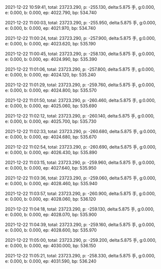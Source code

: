 2021-12-22 10:59:41, total: 23723.290, p: -255.130, delta:5.875 手, g:0.000, e: 0.000, b: 0.000, ep: 4022.790, bp: 534.740

2021-12-22 11:00:03, total: 23723.290, p: -255.950, delta:5.875 手, g:0.000, e: 0.000, b: 0.000, ep: 4021.970, bp: 534.740

2021-12-22 11:00:24, total: 23723.290, p: -257.900, delta:5.875 手, g:0.000, e: 0.000, b: 0.000, ep: 4023.620, bp: 535.190

2021-12-22 11:00:45, total: 23723.290, p: -258.130, delta:5.875 手, g:0.000, e: 0.000, b: 0.000, ep: 4024.990, bp: 535.390

2021-12-22 11:01:06, total: 23723.290, p: -257.800, delta:5.875 手, g:0.000, e: 0.000, b: 0.000, ep: 4024.120, bp: 535.240

2021-12-22 11:01:29, total: 23723.290, p: -259.760, delta:5.875 手, g:0.000, e: 0.000, b: 0.000, ep: 4024.800, bp: 535.570

2021-12-22 11:01:50, total: 23723.290, p: -260.460, delta:5.875 手, g:0.000, e: 0.000, b: 0.000, ep: 4025.060, bp: 535.690

2021-12-22 11:02:12, total: 23723.290, p: -260.140, delta:5.875 手, g:0.000, e: 0.000, b: 0.000, ep: 4025.700, bp: 535.730

2021-12-22 11:02:33, total: 23723.290, p: -260.680, delta:5.875 手, g:0.000, e: 0.000, b: 0.000, ep: 4024.680, bp: 535.670

2021-12-22 11:02:54, total: 23723.290, p: -260.690, delta:5.875 手, g:0.000, e: 0.000, b: 0.000, ep: 4026.430, bp: 535.890

2021-12-22 11:03:15, total: 23723.290, p: -259.960, delta:5.875 手, g:0.000, e: 0.000, b: 0.000, ep: 4027.640, bp: 535.950

2021-12-22 11:03:36, total: 23723.290, p: -259.060, delta:5.875 手, g:0.000, e: 0.000, b: 0.000, ep: 4028.460, bp: 535.940

2021-12-22 11:03:57, total: 23723.290, p: -260.900, delta:5.875 手, g:0.000, e: 0.000, b: 0.000, ep: 4028.060, bp: 536.120

2021-12-22 11:04:18, total: 23723.290, p: -259.130, delta:5.875 手, g:0.000, e: 0.000, b: 0.000, ep: 4028.070, bp: 535.900

2021-12-22 11:04:39, total: 23723.290, p: -259.160, delta:5.875 手, g:0.000, e: 0.000, b: 0.000, ep: 4028.600, bp: 535.970

2021-12-22 11:05:00, total: 23723.290, p: -259.200, delta:5.875 手, g:0.000, e: 0.000, b: 0.000, ep: 4030.000, bp: 536.150

2021-12-22 11:05:21, total: 23723.290, p: -258.330, delta:5.875 手, g:0.000, e: 0.000, b: 0.000, ep: 4031.590, bp: 536.240